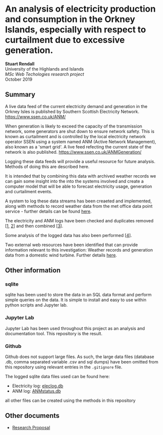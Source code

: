 # An analysis of electricity production and consumption in the Orkney Islands, especially with respect to curtailment due to excessive generation.

**Stuart Rendall**  
University of the Highlands and Islands  
_MSc Web Techologies research project_    
October 2019

## Summary

A live data feed of the current electricity demand and generation in the Orkney Isles is published by Southern Scottish Electricity Network. https://www.ssen.co.uk/ANM/

When generation is likely to exceed the capacity of the transmission network, some generators are shut down to ensure network safety.  This is known as curtailment and is controlled by the local electricity network operator SSEN using a system named ANM (Active Network Management), also known as a 'smart grid'. A live feed refecting the current state of the network is also published. https://www.ssen.co.uk/ANMGeneration/

Logging these data feeds will provide a useful resource for future analysis. Methods of doing this are described here.

It is intended that by combining this data with archived weather records we can gain some insight into the into the systems involved and create a computer model that will be able to forecast electricity usage, generation and curtailment events.

A system to log these data streams has been creaeted and implemented, along with methods to record weather data from the met office data point service - further details can be found [here](logging/readme.md).

The electricity and ANM logs have been checked and duplicates removed [[1](../dataclean/ExamineElectricityReadings.ipynb), [2](../dataclean/ExamineANMReadings.ipynb)] and then combined [[3](../dataclean/combine_datasets.ipynb)].

Some analysis of the logged data has also been performed [[4](../loganalysis/ElecandANManalysis.ipynb)].

Two external web resources have been identified that can provide information relevant to this investigation: Weather records and generation data from a domestic wind turbine.  Further details [here](retrieval/readme.md).

## Other information

### sqlite
sqlite has been used to store the data in an SQL data format and perform simple queries on the data.  It is simple to install and easy to use within python scripts and Jupyter lab. 

### Jupyter Lab
Jupyter Lab has been used throughout this project as an analysis and documentation tool. This repository is the result.

### Github

Github does not support large files.  As such, the large data files (database .db, comma separated variable .csv and sql dumps) have been omitted from this repository using relevant entries in the `.gitignore` file.

The logged sqlite data files used can be found here:
* Electricity log: [eleclog.db](https://comp-server.uhi.ac.uk/~14021635/ssen/finaldataset/eleclog.db)
* ANM log: [ANMstatus.db](https://comp-server.uhi.ac.uk/~14021635/ssen/finaldataset/ANMstatus.db)

all other files can be created using the methods in this repository


## Other documents
* [Research Proposal](docs/proposal.md)